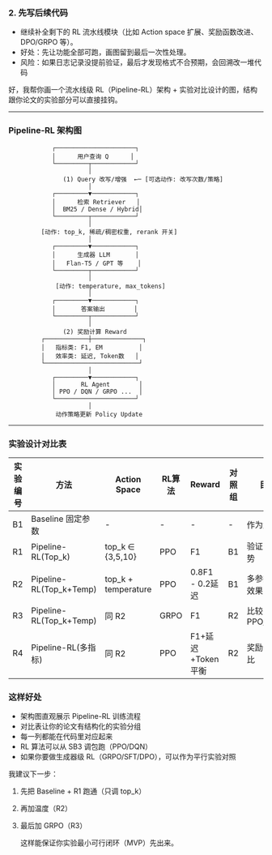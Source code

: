 ### 2. 先写后续代码





- 继续补全剩下的 RL 流水线模块（比如 Action space 扩展、奖励函数改进、DPO/GRPO 等）。
- 好处：先让功能全部可跑，画图留到最后一次性处理。
- 风险：如果日志记录没提前验证，最后才发现格式不合预期，会回溯改一堆代码









好，我帮你画一个流水线级 RL（Pipeline-RL）架构 + 实验对比设计的图，结构跟你论文的实验部分可以直接挂钩。



------





### Pipeline-RL 架构图



```
            ┌──────────────────────┐
            │      用户查询 Q      │
            └─────────┬────────────┘
                      │
               (1) Query 改写/增强  ←─ [可选动作: 改写次数/策略]
                      │
            ┌─────────▼────────────┐
            │      检索 Retriever   │
            │  BM25 / Dense / Hybrid│
            └─────────┬────────────┘
                      │
         [动作: top_k, 稀疏/稠密权重, rerank 开关]
                      │
            ┌─────────▼────────────┐
            │      生成器 LLM       │
            │   Flan-T5 / GPT 等    │
            └─────────┬────────────┘
                      │
             [动作: temperature, max_tokens]
                      │
            ┌─────────▼────────────┐
            │       答案输出        │
            └─────────┬────────────┘
                      │
               (2) 奖励计算 Reward
         ┌────────────┼──────────────┐
         │   指标类: F1, EM          │
         │   效率类: 延迟, Token数   │
         └──────────────────────────┘
                      │
            ┌─────────▼────────────┐
            │       RL Agent        │
            │ PPO / DQN / GRPO ...  │
            └──────────────────────┘
                      │
             动作策略更新 Policy Update
```



------





### 实验设计对比表



| 实验编号 | 方法                    | Action Space        | RL算法 | Reward            | 对照组 | 目的           |
| -------- | ----------------------- | ------------------- | ------ | ----------------- | ------ | -------------- |
| B1       | Baseline 固定参数       | -                   | -      | -                 | -      | 作为起点       |
| R1       | Pipeline-RL(Top_k)      | top_k ∈ {3,5,10}    | PPO    | F1                | B1     | 验证 RL 优势   |
| R2       | Pipeline-RL(Top_k+Temp) | top_k + temperature | PPO    | 0.8F1 - 0.2延迟   | B1     | 多参数调优效果 |
| R3       | Pipeline-RL(Top_k+Temp) | 同 R2               | GRPO   | F1                | R2     | 比较 PPO/GRPO  |
| R4       | Pipeline-RL(多指标)     | 同 R2               | PPO    | F1+延迟+Token平衡 | R2     | 奖励设计对比   |



### 这样好处

- 架构图直观展示 Pipeline-RL 训练流程
- 对比表让你的论文有结构化的实验分组
- 每一列都能在代码里对应起来
- RL 算法可以从 SB3 调包跑（PPO/DQN）
- 如果你要做生成器级 RL（GRPO/SFT/DPO），可以作为平行实验对照



我建议下一步：

1. 先把 Baseline + R1 跑通（只调 top_k）

2. 再加温度（R2）

3. 最后加 GRPO（R3）

   这样能保证你实验最小可行闭环（MVP）先出来。

